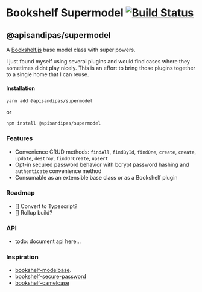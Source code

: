 # Bookshelf Supermodel [![Build Status](https://travis-ci.org/apisandipas/bookshelf-supermodel.svg?branch=master)](https://travis-ci.org/apisandipas/bookshelf-supermodel)

## @apisandipas/supermodel

A [Bookshelf.js](https://github.com/tgriesser/bookshelf) base model class with super powers.

I just found myself using several plugins and would find cases where they sometimes didnt play nicely. This is an effort to bring those plugins together to a single home that I can reuse.

#### Installation

`yarn add @apisandipas/supermodel`

or

`npm install @apisandipas/supermodel`

### Features

- Convenience CRUD methods: `findAll`, `findById`, `findOne`, `create`, `create`, `update`, `destroy`, `findOrCreate`, `upsert`
- Opt-in secured password behavior with bcrypt password hashing and `authenticate` convenience method
- Consumable as an extensible base class or as a Bookshelf plugin

### Roadmap

- [] Convert to Typescript?
- [] Rollup build?

### API

- todo: document api here...

### Inspiration

- [bookshelf-modelbase](https://github.com/bsiddiqui/bookshelf-modelbase).
- [bookshelf-secure-password](https://www.npmjs.com/package/bookshelf-secure-password)
- [bookshelf-camelcase](https://www.npmjs.com/package/bookshelf-camelcase)
